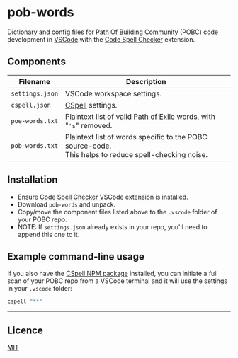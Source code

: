 # pob-words

Dictionary and config files for 
[Path Of Building Community](https://github.com/PathOfBuildingCommunity/PathOfBuilding) (POBC) 
code development in [VSCode](https://code.visualstudio.com/) 
with the [Code Spell Checker](https://marketplace.visualstudio.com/items?itemName=streetsidesoftware.code-spell-checker) 
extension.

## Components
| Filename        | Description
| --------------- | -----------
| `settings.json` | VSCode workspace settings.
| `cspell.json`   | [CSpell](https://cspell.org/) settings.
| `poe-words.txt` | Plaintext list of valid [Path of Exile](https://www.pathofexile.com/) words, with "`'s`" removed.
| `pob-words.txt` | Plaintext list of words specific to the POBC source-code.  <br />This helps to reduce spell-checking noise.


## Installation
* Ensure [Code Spell Checker](https://marketplace.visualstudio.com/items?itemName=streetsidesoftware.code-spell-checker) 
VSCode extension is installed.
* Download `pob-words` and unpack.
* Copy/move the component files listed above to the `.vscode` folder of your POBC repo.
* NOTE:  If `settings.json` already exists in your repo, you'll need to append this one 
to it.

## Example command-line usage
If you also have the [CSpell NPM package](https://www.npmjs.com/package/cspell) installed, 
you can initiate a full scan of your POBC repo from a VSCode terminal and it will use 
the settings in your `.vscode` folder:
```powershell
cspell "**"
```

---

## Licence

[MIT](https://opensource.org/licenses/MIT)

